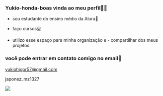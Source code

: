 ### Yukio-honda-boas vinda ao meu perfil🔱📿

- sou estudante do ensino médio da Alura📕
- faço cursos💻

- utilizo esse espaço para minha organização e - compartilhar dos meus projetos 

### você pode entrar em contato comigo no email📧
yukiohigor57@gmail.com

japonez_mz1327

![](https://play.google.com/store/apps/details?id=com.riffsy.FBMGIFApp)
